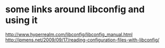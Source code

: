 some links around libconfig and using it
========================================

http://www.hyperrealm.com/libconfig/libconfig_manual.html
http://jpmens.net/2009/09/17/reading-configuration-files-with-libconfig/
